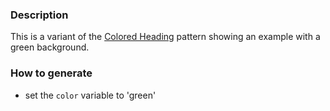 ### Description
This is a variant of the [Colored Heading](./?p=atoms-colored-heading) pattern showing an example with a green background.

### How to generate
* set the `color` variable to 'green'
